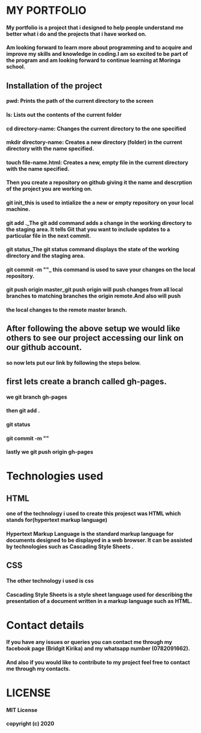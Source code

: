 # MY PORTFOLIO
#### My portfolio is a project that i designed to help people understand me better what i do and the projects that i have worked on.
#### Am looking forward to learn more about programming and to acquire and improve my skills and knowledge in coding.I am so excited to be part of the program and am looking forward to continue learning at Moringa school.

## Installation of the project
#### pwd: Prints the path of the current directory to the screen
#### ls: Lists out the contents of the current folder
#### cd directory-name: Changes the current directory to the one specified
#### mkdir directory-name: Creates a new directory (folder) in the current directory with the name specified.
#### touch file-name.html: Creates a new, empty file in the current directory with the name specified.
#### Then you create a repository on github giving it the name and descrption of the project you are working on.
#### git init_this is used to intialize the a new or empty repository on your local machine.
#### git add ._The git add command adds a change in the working directory to the staging area. It tells Git that you want to include updates to a particular file in the next commit.
#### git status_The git status command displays the state of the working directory and the staging area. 
#### git commit -m ""_ this command is used to save your changes on the local repository.
#### git push origin master_git push origin will push changes from all local branches to matching branches the origin remote.And also will push 
#### the local changes to the remote master branch.

## After following the above setup we would like others to see our project accessing our link on our github account.
#### so now lets put our link by following the steps below.
## first lets create a branch called gh-pages.
#### we git branch gh-pages
#### then git add . 
#### git status
#### git commit -m ""
#### lastly we git push origin gh-pages

# Technologies used
## HTML
#### one of the technology i used to create this projesct was HTML which stands for(hypertext markup language)
#### Hypertext Markup Language is the standard markup language for documents designed to be displayed in a web browser. It can be assisted by technologies such as Cascading Style Sheets .

## CSS
#### The other technology i used is css
#### Cascading Style Sheets is a style sheet language used for describing the presentation of a document written in a markup language such as HTML.

# Contact details
#### If you have any issues or queries you can contact me through my facebook page (Bridgit Kirika) and my whatsapp number (0782091662).
#### And also if you would like to contribute to my project feel free to contact me through my contacts.

# LICENSE
#### MIT License
#### copyright (c) 2020







